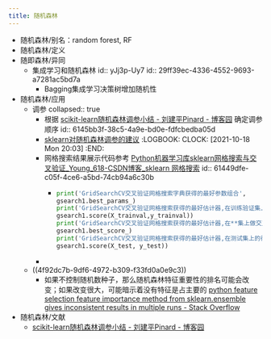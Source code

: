 ```yaml
---
title: 随机森林
---
```


- 随机森林/别名：random forest, RF
- 随机森林/定义
- 随即森林/异同
	- 集成学习和随机森林
	  id:: yJj3p-Uy7
	  id:: 29ff39ec-4336-4552-9693-a7281ac5bd7a
		- Bagging集成学习决策树增加随机性
- 随机森林/应用
	- 调参
	  collapsed:: true
		- 根据 [scikit-learn随机森林调参小结 - 刘建平Pinard - 博客园](https://www.cnblogs.com/pinard/p/6160412.html) 确定调参顺序
		  id:: 6145bb3f-38c5-4a9e-bd0e-fdfcbedba05d
		- [sklearn对随机森林调参的建议](https://hyp.is/9wB_zjAKEeyiJKcPx5SlzQ/scikit-learn.org/stable/modules/ensemble.html)
		  :LOGBOOK:
		  CLOCK: [2021-10-18 Mon 20:03]
		  :END:
		- 网格搜索结果展示代码参考 [Python机器学习库sklearn网格搜索与交叉验证_Young_618-CSDN博客_sklearn 网格搜索](https://blog.csdn.net/cymy001/article/details/78578665)
		  id:: 61449dfe-c05f-4ce6-a5bd-74cb94a6c30b
			- ``` python
			  print('GridSearchCV交叉验证网格搜索字典获得的最好参数组合',
			  gsearch1.best_params_)
			  print('GridSearchCV交叉验证网格搜索获得的最好估计器,在训练验证集上没做交叉验证的得分',
			  gsearch1.score(X_trainval,y_trainval))
			  print('GridSearchCV交叉验证网格搜索获得的最好估计器,在**集上做交叉验证的平均得分',
			  gsearch1.best_score_)
			  print('GridSearchCV交叉验证网格搜索获得的最好估计器,在测试集上的得分',
			  gsearch1.score(X_test, y_test))
			  
			  ```
		-
	- ((4f92dc7b-9df6-4972-b309-f33fd0a0e9c3))
		- 如果不控制随机数种子，那么随机森林特征重要性的排名可能会改变；如果改变很大，可能暗示着没有特征是占主要的 [python feature selection feature importance method from sklearn.ensemble gives inconsistent results in multiple runs - Stack Overflow](https://stackoverflow.com/questions/57664705/python-feature-selection-feature-importance-method-from-sklearn-ensemble-gives-i)
- 随机森林/文献
	- [scikit-learn随机森林调参小结 - 刘建平Pinard - 博客园](https://www.cnblogs.com/pinard/p/6160412.html)